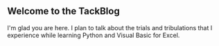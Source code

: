 ## Welcome to the TackBlog

I'm glad you are here. I plan to talk about the trials and tribulations that I experience while learning Python and Visual Basic for Excel. 

